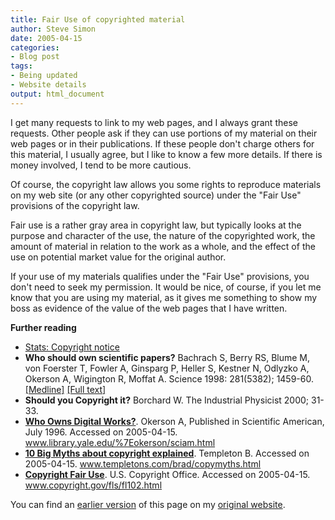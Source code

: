 ```yaml
---
title: Fair Use of copyrighted material
author: Steve Simon
date: 2005-04-15
categories:
- Blog post
tags:
- Being updated
- Website details
output: html_document
---
```

I get many requests to link to my web pages, and I always grant these
requests. Other people ask if they can use portions of my material on
their web pages or in their publications. If these people don't
charge others for this material, I usually agree, but I like to know a
few more details. If there is money involved, I tend to be more
cautious.

Of course, the copyright law allows you some rights to reproduce
materials on my web site (or any other copyrighted source) under the
"Fair Use" provisions of the copyright law.

Fair use is a rather gray area in copyright law, but typically looks
at the purpose and character of the use, the nature of the copyrighted
work, the amount of material in relation to the work as a whole, and
the effect of the use on potential market value for the original
author.

If your use of my materials qualifies under the "Fair Use"
provisions, you don't need to seek my permission. It would be nice,
of course, if you let me know that you are using my material, as it
gives me something to show my boss as evidence of the value of the web
pages that I have written.

**Further reading**

- [Stats: Copyright notice](../00/copyright.html)
- **Who should own scientific papers?** Bachrach S, Berry RS, Blume
M, von Foerster T, Fowler A, Ginsparg P, Heller S, Kestner N,
Odlyzko A, Okerson A, Wigington R, Moffat A. Science 1998:
281(5382); 1459-60.
[\[Medline\]](http://www.ncbi.nlm.nih.gov/entrez/query.fcgi?cmd=Retrieve&db=PubMed&list_uids=9750115&dopt=Abstract)
[\[Full text\]](http://www.Library.yale.edu/~llicense/POLICYF.HTM)
- **Should you Copyright it?** Borchard W. The Industrial Physicist
2000; 31-33.
- **[Who Owns Digital
Works?](http://www.library.yale.edu/~okerson/sciam.html%20)**.
Okerson A, Published in Scientific American, July 1996. Accessed
on 2005-04-15. www.library.yale.edu/%7Eokerson/sciam.html
- **[10 Big Myths about copyright
explained](http://www.templetons.com/brad/copymyths.html%20)**.
Templeton B. Accessed on 2005-04-15.
www.templetons.com/brad/copymyths.html
- **[Copyright Fair
Use](http://www.copyright.gov/fls/fl102.html%20)**. U.S. Copyright
Office. Accessed on 2005-04-15. www.copyright.gov/fls/fl102.html

You can find an [earlier version][sim1] of this page on my [original website][sim2].


[sim1]: http://www.pmean.com/05/FairUse.html
[sim2]: http://www.pmean.com/original_site.html
